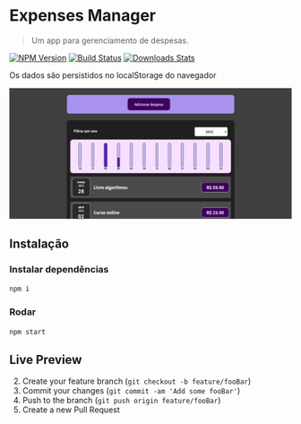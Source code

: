# Expenses Manager
> Um app para gerenciamento de despesas.<br>

[![NPM Version][npm-image]][npm-url]
[![Build Status][travis-image]][travis-url]
[![Downloads Stats][npm-downloads]][npm-url]

Os dados são persistidos no localStorage do navegador<br>

![](preview.png)

## Instalação

### Instalar dependências

```sh
npm i
```

### Rodar

```sh
npm start
```

## Live Preview
2. Create your feature branch (`git checkout -b feature/fooBar`)
3. Commit your changes (`git commit -am 'Add some fooBar'`)
4. Push to the branch (`git push origin feature/fooBar`)
5. Create a new Pull Request

<!-- Markdown link & img dfn's -->
[npm-image]: https://img.shields.io/npm/v/datadog-metrics.svg?style=flat-square
[npm-url]: https://npmjs.org/package/datadog-metrics
[npm-downloads]: https://img.shields.io/npm/dm/datadog-metrics.svg?style=flat-square
[travis-image]: https://img.shields.io/travis/dbader/node-datadog-metrics/master.svg?style=flat-square
[travis-url]: https://travis-ci.org/dbader/node-datadog-metrics
[wiki]: https://github.com/yourname/yourproject/wiki

